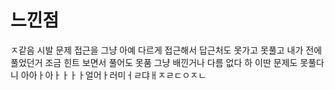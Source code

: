 # 느낀점 
ㅈ같음 시발 문제 접근을 그냥 아예 다르게 접근해서 답근처도 못가고 못풀고 내가 전에 풀었던거 조금 힌트 보면서 풀어도 못품 그냥 배낀거나 다름 없다 하
이딴 문제도 못풀다니 아아ㅏ아ㅏㅏㅏㅏ얼어ㅏ러미ㅓㄹ댜ㅐㅈㄹㄷㅇㅈㄴ